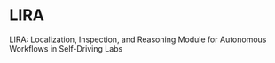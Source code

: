 # LIRA
LIRA: Localization, Inspection, and Reasoning Module for Autonomous Workflows in Self-Driving Labs
